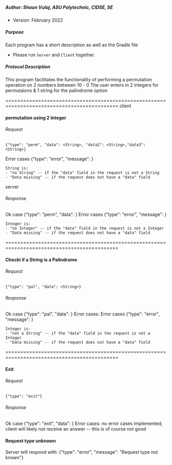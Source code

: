 ##### Author: Shaun Vulaj, ASU Polytechnic, CIDSE, SE
* Version: February 2022


##### Purpose
Each program has a short description as well as the Gradle file
* Please run `Server` and `Client` together.

##### Protocol Description
This program facilitates the functionality of performing a permutation operation on 2 numbers between 10 - 0
The user enters in 2 integers for permutaions & 1 string for the palindrome option

============================================================================================
client
#### permutation using 2 Integer
###### Request 
    {"type": "perm", "data": <String>, "data2": <String>,"data3": <String>}

Error cases
    {"type": "error", "message": <String>}

    String is:
    - "no String" -- if the "data" field in the request is not a String
    - "Data missing" -- if the request does not have a "data" field
    
server
###### Response
Ok case
    {"type": "perm", "data": <Integer>}
Error cases
    {"type": "error", "message": <String>}

    Integer is:
    - "no Integer" -- if the "data" field in the request is not a Integer
    - "Data missing" -- if the request does not have a "data" field


============================================================================================

#### Checki if a String is a Palindrome
###### Request
    {"type": "pal", "data": <String>}

###### Response
Ok case
    {"type": "pal", "data": <String>}
Error cases: 
   Error cases
    {"type": "error", "message": <String>}

    Integer is:
    - "not a String" -- if the "data" field in the request is not a Integer
    - "Data missing" -- if the request does not have a "data" field
============================================================================================

#### Exit
###### Request
    {"type": "exit"}

###### Response
Ok case
    {"type": "exit", "data": <String>}
Error cases: 
    no error cases implemented, client will likely not receive an answer -- this is of course not good


#### Request type unknown
Server will respond with:
{"type": "error", "message": "Request type not known"}